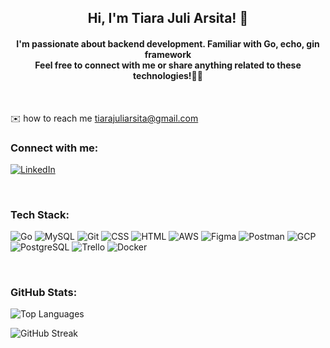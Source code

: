 <h2 align="center">Hi, I'm Tiara Juli Arsita! 👋</h2>

<h4 align="center">
  I'm passionate about backend development. Familiar with Go, echo, gin framework
  <br/>Feel free to connect with me or share anything related to these technologies!👩‍💻 
</h4>
<br>
<p>
  ✉️ how to reach me <a href="mailto:tiarajuliarsita@gmail.com">tiarajuliarsita@gmail.com</a>
</p>

<h3>Connect with me:</h3>

[![LinkedIn](https://img.shields.io/badge/linkedin-%230077B5.svg?&style=for-the-badge&logo=linkedin&logoColor=white)](https://linkedin.com/in/tiarajuliarsita)

<br>

<h3>Tech Stack:</h3>
<p>
  <img src="https://img.shields.io/badge/Go-Echo%20%7C%20Gin-00ADD8?style=for-the-badge&logo=go&logoColor=white" alt="Go" />
  <img src="https://img.shields.io/badge/MySQL-00758F?style=for-the-badge&logo=mysql&logoColor=white" alt="MySQL" />
  <img src="https://img.shields.io/badge/Git-F05032?style=for-the-badge&logo=git&logoColor=white" alt="Git" />
  <img src="https://img.shields.io/badge/CSS-1572B6?style=for-the-badge&logo=css3&logoColor=white" alt="CSS" />
  <img src="https://img.shields.io/badge/HTML-E34F26?style=for-the-badge&logo=html5&logoColor=white" alt="HTML" />
  <img src="https://img.shields.io/badge/AWS-232F3E?style=for-the-badge&logo=amazon-aws&logoColor=white" alt="AWS" />
  <img src="https://img.shields.io/badge/Figma-F24E1E?style=for-the-badge&logo=figma&logoColor=white" alt="Figma" />
  <img src="https://img.shields.io/badge/Postman-FF6C37?style=for-the-badge&logo=postman&logoColor=white" alt="Postman" />
  <img src="https://img.shields.io/badge/Google%20Cloud%20Platform-4285F4?style=for-the-badge&logo=google-cloud&logoColor=white" alt="GCP" />
  <img src="https://img.shields.io/badge/PostgreSQL-336791?style=for-the-badge&logo=postgresql&logoColor=white" alt="PostgreSQL" />
  <img src="https://img.shields.io/badge/Trello-0052CC?style=for-the-badge&logo=trello&logoColor=white" alt="Trello" />
  <img src="https://img.shields.io/badge/Docker-2496ED?style=for-the-badge&logo=docker&logoColor=white" alt="Docker" />
</p>

<br>


<h3>GitHub Stats:</h3>
<p>
  <img src="https://github-readme-stats.vercel.app/api/top-langs/?username=tiarajuliarsita&theme=gotham&hide_border=false&include_all_commits=false&count_private=false&layout=compact" alt="Top Languages" /></p>
  <p>
  <img src="https://github-readme-streak-stats.herokuapp.com/?user=tiarajuliarsita&theme=blue-green&hide_border=false" alt="GitHub Streak" />
</p>
